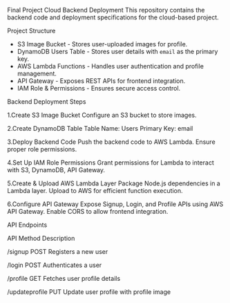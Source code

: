 
Final Project Cloud Backend Deployment
This repository contains the backend code and deployment specifications for the cloud-based project.

Project Structure
- S3 Image Bucket - Stores user-uploaded images for profile.
- DynamoDB Users Table - Stores user details with `email` as the primary key.
- AWS Lambda Functions - Handles user authentication and profile management.
- API Gateway - Exposes REST APIs for frontend integration.
- IAM Role & Permissions - Ensures secure access control.

Backend Deployment Steps

1.Create S3 Image Bucket
Configure an S3 bucket to store images. 

2.Create DynamoDB Table
Table Name: Users
Primary Key: email

3.Deploy Backend Code
Push the backend code to AWS Lambda.
Ensure proper role permissions.

4.Set Up IAM Role Permissions
Grant permissions for Lambda to interact with S3, DynamoDB, API Gateway.

5.Create & Upload AWS Lambda Layer
Package Node.js dependencies in a Lambda layer.
Upload to AWS for efficient function execution.

6.Configure API Gateway
Expose Signup, Login, and Profile APIs using AWS API Gateway.
Enable CORS to allow frontend integration.


API Endpoints

API	Method	Description

/signup	POST	Registers a new user

/login	POST	Authenticates a user

/profile	GET	Fetches user profile details

/updateprofile PUT Update user profile with profile image
